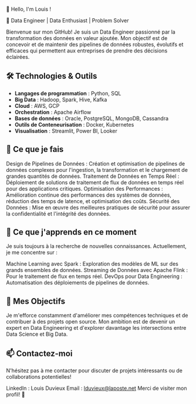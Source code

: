 👋 Hello, I'm Louis !

🚀 Data Engineer | Data Enthusiast | Problem Solver

Bienvenue sur mon GitHub! Je suis un Data Engineer passionné par la transformation des données en valeur ajoutée. Mon objectif est de concevoir et de maintenir des pipelines de données robustes, évolutifs et efficaces qui permettent aux entreprises de prendre des décisions éclairées.

## 🛠️ Technologies & Outils
- **Langages de programmation** : Python, SQL
- **Big Data** : Hadoop, Spark, Hive, Kafka
- **Cloud** : AWS, GCP
- **Orchestration** : Apache Airflow
- **Bases de données** : Oracle, PostgreSQL, MongoDB, Cassandra
- **Outils de Conteneurisation** : Docker, Kubernetes
- **Visualisation** : Streamlit, Power BI, Looker


## 🧠 Ce que je fais
Design de Pipelines de Données : Création et optimisation de pipelines de données complexes pour l'ingestion, la transformation et le chargement de grandes quantités de données.
Traitement de Données en Temps Réel : Déploiement de solutions de traitement de flux de données en temps réel pour des applications critiques.
Optimisation des Performances : Amélioration continue des performances des systèmes de données, réduction des temps de latence, et optimisation des coûts.
Sécurité des Données : Mise en œuvre des meilleures pratiques de sécurité pour assurer la confidentialité et l'intégrité des données.


## 🌱 Ce que j'apprends en ce moment
Je suis toujours à la recherche de nouvelles connaissances. Actuellement, je me concentre sur :

Machine Learning avec Spark : Exploration des modèles de ML sur des grands ensembles de données.
Streaming de Données avec Apache Flink : Pour le traitement de flux en temps réel.
DevOps pour Data Engineering : Automatisation des déploiements de pipelines de données.


## 🎯 Mes Objectifs
Je m'efforce constamment d'améliorer mes compétences techniques et de contribuer à des projets open source. Mon ambition est de devenir un expert en Data Engineering et d'explorer davantage les intersections entre Data Science et Big Data.

## 📫 Contactez-moi
N'hésitez pas à me contacter pour discuter de projets intéressants ou de collaborations potentielles!

LinkedIn : Louis Duvieux
Email : lduvieux@laposte.net
Merci de visiter mon profil! 🎉
